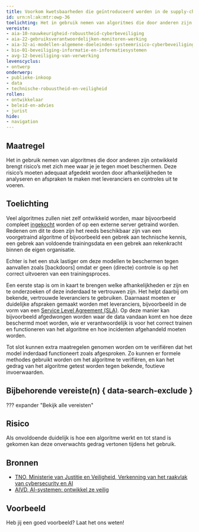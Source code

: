 ```yaml
---
title: Voorkom kwetsbaarheden die geïntroduceerd worden in de supply-chain van het algoritme
id: urn:nl:ak:mtr:owp-36
toelichting: Het in gebruik nemen van algoritmes die door anderen zijn ontwikkeld brengt risico’s met zich mee waar je je tegen moet beschermen. Deze risico’s moeten adequaat afgedekt worden door afhankelijkheden te analyseren en afspraken te maken met leveranciers en controles uit te voeren.
vereiste:
- aia-10-nauwkeurigheid-robuustheid-cyberbeveiliging
- aia-22-gebruiksverantwoordelijken-monitoren-werking
- aia-32-ai-modellen-algemene-doeleinden-systeemrisico-cyberbeveiliging
- bio-01-beveiliging-informatie-en-informatiesystemen
- avg-12-beveiliging-van-verwerking
levenscyclus:
- ontwerp
onderwerp:
- publieke-inkoop
- data
- technische-robuustheid-en-veiligheid
rollen:
- ontwikkelaar
- beleid-en-advies
- jurist
hide:
- navigation
---
```


<!-- tags -->

## Maatregel
Het in gebruik nemen van algoritmes die door anderen zijn ontwikkeld brengt risico’s met zich mee waar je je tegen moet beschermen. 
Deze risico’s moeten adequaat afgedekt worden door afhankelijkheden te analyseren en afspraken te maken met leveranciers en controles uit te voeren.

## Toelichting
Veel algoritmes zullen niet zelf ontwikkeld worden, maar bijvoorbeeld compleet [ingekocht](../../onderwerpen/publieke-inkoop.md) worden of op een externe server getraind worden. 
Redenen om dit te doen zijn het reeds beschikbaar zijn van een voorgetraind algoritme of bijvoorbeeld een gebrek aan technische kennis, een gebrek aan voldoende trainingsdata en een gebrek aan rekenkracht binnen de eigen organisatie. 

Echter is het een stuk lastiger om deze modellen te beschermen tegen aanvallen zoals [backdoors] omdat er geen (directe) controle is op het correct uitvoeren van een trainingsproces. 

Een eerste stap is om in kaart te brengen welke afhankelijkheden er zijn en te onderzoeken of deze inderdaad te vertrouwen zijn. 
Het helpt daarbij om bekende, vertrouwde leveranciers te gebruiken. Daarnaast moeten er duidelijke afspraken gemaakt worden met leveranciers, bijvoorbeeld in de vorm van een [Service Level Agreement (SLA)](2-owp-26-maak-vereisten-onderdeel-van-service-level-agreement.md). 
Op deze manier kan bijvoorbeeld afgedwongen worden waar de data vandaan komt en hoe deze beschermd moet worden, wie er verantwoordelijk is voor het correct trainen en functioneren van het algoritme en hoe incidenten afgehandeld moeten worden.

Tot slot kunnen extra maatregelen genomen worden om te verifiëren dat het model inderdaad functioneert zoals afgesproken. Zo kunnen er formele methodes gebruikt worden om het algoritme te verifiëren, en kan het gedrag van het algoritme getest worden tegen bekende, foutieve invoerwaarden. 


## Bijbehorende vereiste(n) { data-search-exclude }
??? expander "Bekijk alle vereisten"
    <!-- list_vereisten_on_maatregelen_page -->

## Risico
Als onvoldoende duidelijk is hoe een algoritme werkt en tot stand is gekomen kan deze onverwachts gedrag vertonen tijdens het gebruik.

## Bronnen
- [TNO, Ministerie van Justitie en Veiligheid, Verkenning van het raakvlak van cybersecurity en AI](https://www.rijksoverheid.nl/onderwerpen/terrorismebestrijding/documenten/rapporten/2024/10/28/tk-bijlage-4-tno-2024-r10768-verkenning-van-het-raakvlak-van-cybersecurity-en-ai)
- [AIVD, AI-systemen: ontwikkel ze veilig](https://www.aivd.nl/documenten/publicaties/2023/02/15/ai-systemen-ontwikkel-ze-veilig#:~:text=Steeds%20meer%20computersystemen%20maken%20gebruik,organisaties%20zich%20hiertegen%20kunnen%20verdedigen )

## Voorbeeld

Heb jij een goed voorbeeld? Laat het ons weten!

